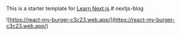 This is a starter template for [Learn Next.js](https://nextjs.org/learn).# nextjs-blog

![https://react-my-burger-c3c23.web.app/](https://react-my-burger-c3c23.web.app/)
